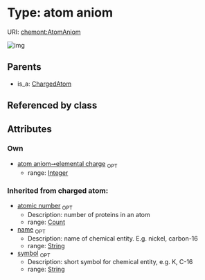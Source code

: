 
# Type: atom aniom




URI: [chemont:AtomAniom](http://w3id.org/chemontAtomAniom)


![img](http://yuml.me/diagram/nofunky;dir:TB/class/[ChargedAtom],[ChargedAtom]^-[AtomAniom&#124;elemental_charge:integer%20%3F;atomic_number(i):count%20%3F;symbol(i):string%20%3F;name(i):string%20%3F])

## Parents

 *  is_a: [ChargedAtom](ChargedAtom.md)

## Referenced by class


## Attributes


### Own

 * [atom aniom➞elemental charge](atom_aniom_elemental_charge.md)  <sub>OPT</sub>
    * range: [Integer](types/Integer.md)

### Inherited from charged atom:

 * [atomic number](atomic_number.md)  <sub>OPT</sub>
    * Description: number of proteins in an atom
    * range: [Count](types/Count.md)
 * [name](name.md)  <sub>OPT</sub>
    * Description: name of chemical entity. E.g. nickel, carbon-16
    * range: [String](types/String.md)
 * [symbol](symbol.md)  <sub>OPT</sub>
    * Description: short symbol for chemical entity, e.g. K, C-16
    * range: [String](types/String.md)
